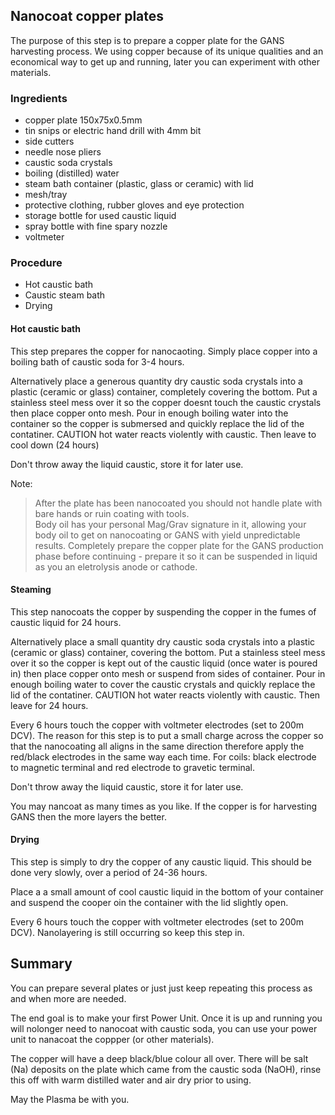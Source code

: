 ## Nanocoat copper plates

The purpose of this step is to prepare a copper plate for the GANS harvesting process.  We using  copper because of its unique qualities and an economical way to get up and running, later you can experiment with other materials.

### Ingredients
  - copper plate 150x75x0.5mm
  - tin snips or electric hand drill with 4mm bit
  - side cutters
  - needle nose pliers
  - caustic soda crystals
  - boiling (distilled) water
  - steam bath container (plastic, glass or ceramic) with lid
  - mesh/tray
  - protective clothing, rubber gloves and eye protection
  - storage bottle for used caustic liquid
  - spray bottle with fine spary nozzle
  - voltmeter


### Procedure
* Hot caustic bath
* Caustic steam bath
* Drying

#### Hot caustic bath
This step prepares the copper for nanocaoting.  Simply place copper into a boiling bath of caustic soda for 3-4 hours.

Alternatively place a generous quantity dry caustic soda crystals into a plastic (ceramic or glass) container, completely covering the bottom.  Put a stainless steel mess over it so the copper doesnt touch the caustic crystals then place copper onto mesh. Pour in enough boiling water into the container so the copper is submersed and quickly replace the lid of the contatiner.  CAUTION hot water reacts violently with caustic.  Then leave to cool down (24 hours)

Don't throw away the liquid caustic, store it for later use.

Note: 
> After the plate has been nanocoated you should not handle plate with bare hands or ruin coating with tools.  
> Body oil has your personal Mag/Grav signature in it, allowing your body oil to get on nanocoating or GANS with yield unpredictable results.
> Completely prepare the copper plate for the GANS production phase before continuing - prepare it so it can be suspended in liquid as you an eletrolysis anode or cathode.

#### Steaming
This step nanocoats the copper by suspending the copper in the fumes of caustic liquid for 24 hours.

Alternatively place a small quantity dry caustic soda crystals into a plastic (ceramic or glass) container, covering the bottom.  Put a stainless steel mess over it so the copper is kept out of the caustic liquid (once water is poured in) then place copper onto mesh or suspend from sides of container.  Pour in enough boiling water to cover the caustic crystals and quickly replace the lid of the contatiner.  CAUTION hot water reacts violently with caustic.  Then leave for 24 hours.

Every 6 hours touch the copper with voltmeter electrodes (set to 200m DCV).  The reason for this step is to put a small charge across the copper so that the nanocoating all aligns in the same direction therefore apply the red/black electrodes in the same way each time.  For coils: black electrode to magnetic terminal and red electrode to gravetic terminal.

Don't throw away the liquid caustic, store it for later use.

You may nancoat as many times as you like.  If the copper is for harvesting GANS then the more layers the better.


#### Drying
This step is simply to dry the copper of any caustic liquid.  This should be done very slowly, over a period of 24-36 hours. 

Place a a small amount of cool caustic liquid in the bottom of your container and suspend the cooper oin the container with the lid slightly open.

Every 6 hours touch the copper with voltmeter electrodes (set to 200m DCV).  Nanolayering is still occurring so keep this step in.

## Summary

You can prepare several plates or just just keep repeating this process as and when more are needed.

The end goal is to make your first Power Unit.  Once it is up and running you will nolonger need to nanocoat with caustic soda, you can use your power unit to nanacoat the coppper (or other materials).

The copper will have a deep black/blue colour all over.  There will be salt (Na) deposits on the plate which came from the caustic soda (NaOH), rinse this off with warm distilled water and air dry prior to using.

May the Plasma be with you.

